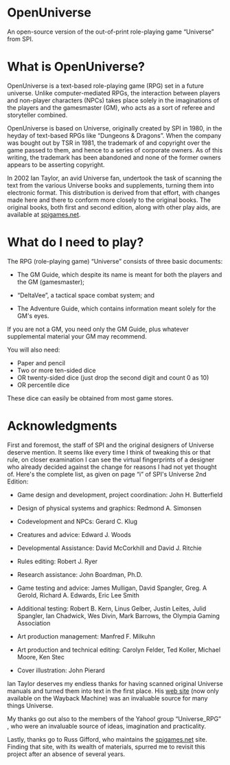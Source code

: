 # OpenUniverse
An open-source version of the out-of-print role-playing game “Universe” from SPI.

What is OpenUniverse?
=================

OpenUniverse is a text-based role-playing game (RPG) set in a future
universe.  Unlike computer-mediated RPGs, the interaction between
players and non-player characters (NPCs) takes place solely in the
imaginations of the players and the gamesmaster (GM), who acts as a
sort of referee and storyteller combined.

OpenUniverse is based on Universe, originally created by SPI in 1980,
in the heyday of text-based RPGs like “Dungeons & Dragons”.  When the
company was bought out by TSR in 1981, the trademark of and copyright
over the game passed to them, and hence to a series of corporate
owners.  As of this writing, the trademark has been abandoned and none
of the former owners appears to be asserting copyright.

In 2002 Ian Taylor, an avid Universe fan, undertook the task of
scanning the text from the various Universe books and supplements,
turning them into electronic format.  This distribution is derived
from that effort, with changes made here and there to conform more
closely to the original books.  The original books, both first and
second edition, along with other play aids, are available at
[spigames.net](http://www.spigames.net/rules_downloads.htm#U).


What do I need to play?
=======================

The RPG (role-playing game) “Universe” consists of three basic
documents:

  * The GM Guide, which despite its name is meant for both the players
    and the GM (gamesmaster);

  * “DeltaVee”, a tactical space combat system; and

  * The Adventure Guide, which contains information meant solely for
    the GM's eyes.

If you are not a GM, you need only the GM Guide, plus whatever
supplemental material your GM may recommend.

You will also need:

  * Paper and pencil
  * Two or more ten-sided dice
  * OR twenty-sided dice (just drop the second digit and count 0 as
    10)
  * OR percentile dice

These dice can easily be obtained from most game stores.


Acknowledgments
================

First and foremost, the staff of SPI and the original designers of
Universe deserve mention.  It seems like every time I think of
tweaking this or that rule, on closer examination I can see the
virtual fingerprints of a designer who already decided against the
change for reasons I had not yet thought of.  Here's the complete
list, as given on page “i” of SPI's Universe 2nd Edition:

  * Game design and development, project coordination: John H.
    Butterfield

  * Design of physical systems and graphics:  Redmond A. Simonsen

  * Codevelopment and NPCs: Gerard C. Klug

  * Creatures and advice: Edward J. Woods

  * Developmental Assistance: David McCorkhill and David J. Ritchie

  * Rules editing: Robert J. Ryer

  * Research assistance: John Boardman, Ph.D.

  * Game testing and advice: James Mulligan, David Spangler,
    Greg. A Gerold, Richard A. Edwards, Eric Lee Smith

  * Additional testing: Robert B. Kern, Linus Gelber, Justin Leites,
    Julid Spangler, Ian Chadwick, Wes Divin, Mark Barrows, the Olympia
    Gaming Association

  * Art production management: Manfred F. Milkuhn

  * Art production and technical editing: Carolyn Felder, Ted Koller,
    Michael Moore, Ken Stec

  * Cover illustration: John Pierard

Ian Taylor deserves my endless thanks for having scanned original
Universe manuals and turned them into text in the first place.  His
[web site](https://web.archive.org/web/20050404120333/http://members.iinet.net.au:80/~avalon1/Universe/Universe.htm)
(now only available on the Wayback Machine) was an invaluable source
for many things Universe.

My thanks go out also to the members of the Yahoo! group
“Universe_RPG” , who were an invaluable source of ideas, imagination
and practicality.

Lastly, thanks go to Russ Gifford, who maintains the
[spigames.net](https://spigames.net/) site.  Finding that site, with
its wealth of materials, spurred me to revisit this project after an
absence of several years.
